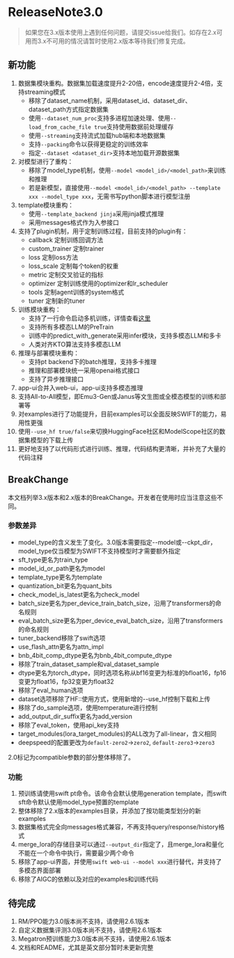 # ReleaseNote3.0

> 如果您在3.x版本使用上遇到任何问题，请提交issue给我们。如存在2.x可用而3.x不可用的情况请暂时使用2.x版本等待我们修复完成。

## 新功能

1. 数据集模块重构。数据集加载速度提升2-20倍，encode速度提升2-4倍，支持streaming模式
    - 移除了dataset_name机制，采用dataset_id、dataset_dir、dataset_path方式指定数据集
    - 使用`--dataset_num_proc`支持多进程加速处理、使用`--load_from_cache_file true`支持使用数据前处理缓存
    - 使用`--streaming`支持流式加载hub端和本地数据集
    - 支持`--packing`命令以获得更稳定的训练效率
    - 指定`--dataset <dataset_dir>`支持本地加载开源数据集
2. 对模型进行了重构：
    - 移除了model_type机制，使用`--model <model_id>/<model_path>`来训练和推理
    - 若是新模型，直接使用`--model <model_id>/<model_path> --template xxx --model_type xxx`，无需书写python脚本进行模型注册
3. template模块重构：
    - 使用`--template_backend jinja`采用jinja模式推理
    - 采用messages格式作为入参接口
4. 支持了plugin机制，用于定制训练过程，目前支持的plugin有：
    - callback 定制训练回调方法
    - custom_trainer 定制trainer
    - loss 定制loss方法
    - loss_scale 定制每个token的权重
    - metric 定制交叉验证的指标
    - optimizer 定制训练使用的optimizer和lr_scheduler
    - tools 定制agent训练的system格式
    - tuner 定制新的tuner
4. 训练模块重构：
    - 支持了一行命令启动多机训练，详情查看[这里](https://github.com/modelscope/ms-swift/tree/main/examples/train/multi-node/deepspeed/README.md)
    - 支持所有多模态LLM的PreTrain
    - 训练中的predict_with_generate采用infer模块，支持多模态LLM和多卡
    - 人类对齐KTO算法支持多模态LLM
5. 推理与部署模块重构：
    - 支持pt backend下的batch推理，支持多卡推理
    - 推理和部署模块统一采用openai格式接口
    - 支持了异步推理接口
6. app-ui合并入web-ui，app-ui支持多模态推理
7. 支持All-to-All模型，即Emu3-Gen或Janus等文生图或全模态模型的训练和部署等
8. 对examples进行了功能提升，目前examples可以全面反映SWIFT的能力，易用性更强
9. 使用`--use_hf true/false`来切换HuggingFace社区和ModelScope社区的数据集模型的下载上传
10. 更好地支持了以代码形式进行训练、推理，代码结构更清晰，并补充了大量的代码注释


## BreakChange

本文档列举3.x版本和2.x版本的BreakChange。开发者在使用时应当注意这些不同。

### 参数差异

- model_type的含义发生了变化。3.0版本需要指定--model或--ckpt_dir，model_type仅当模型为SWIFT不支持模型时才需要额外指定
- sft_type更名为train_type
- model_id_or_path更名为model
- template_type更名为template
- quantization_bit更名为quant_bits
- check_model_is_latest更名为check_model
- batch_size更名为per_device_train_batch_size，沿用了transformers的命名规则
- eval_batch_size更名为per_device_eval_batch_size，沿用了transformers的命名规则
- tuner_backend移除了swift选项
- use_flash_attn更名为attn_impl
- bnb_4bit_comp_dtype更名为bnb_4bit_compute_dtype
- 移除了train_dataset_sample和val_dataset_sample
- dtype更名为torch_dtype，同时选项名称从bf16变更为标准的bfloat16，fp16变更为float16，fp32变更为float32
- 移除了eval_human选项
- dataset选项移除了HF::使用方式，使用新增的--use_hf控制下载和上传
- 移除了do_sample选项，使用temperature进行控制
- add_output_dir_suffix更名为add_version
- 移除了eval_token，使用api_key支持
- target_modules(lora_target_modules)的ALL改为了all-linear，含义相同
- deepspeed的配置更改为`default-zero2`->`zero2`, `default-zero3`->`zero3`

2.0标记为compatible参数的部分整体移除了。

### 功能

1. 预训练请使用swift pt命令。该命令会默认使用generation template，而swift sft命令默认使用model_type预置的template
2. 整体移除了2.x版本的examples目录，并添加了按功能类型划分的新examples
3. 数据集格式完全向messages格式兼容，不再支持query/response/history格式
4. merge_lora的存储目录可以通过`--output_dir`指定了，且merge_lora和量化不能在一个命令中执行，需要最少两个命令
5. 移除了app-ui界面，并使用`swift web-ui --model xxx`进行替代，并支持了多模态界面部署
6. 移除了AIGC的依赖以及对应的examples和训练代码

## 待完成

1. RM/PPO能力3.0版本尚不支持，请使用2.6.1版本
2. 自定义数据集评测3.0版本尚不支持，请使用2.6.1版本
3. Megatron预训练能力3.0版本尚不支持，请使用2.6.1版本
4. 文档和README，尤其是英文部分暂时未更新完整
